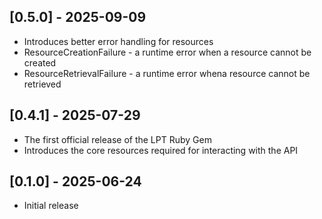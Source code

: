 ## [0.5.0] - 2025-09-09

- Introduces better error handling for resources
- ResourceCreationFailure - a runtime error when a resource cannot be created
- ResourceRetrievalFailure - a runtime error whena resource cannot be retrieved

## [0.4.1] - 2025-07-29

- The first official release of the LPT Ruby Gem
- Introduces the core resources required for interacting with the API

## [0.1.0] - 2025-06-24

- Initial release

